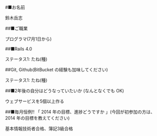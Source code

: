 #■お名前

  鈴木岳志

##■ご職業

  プログラマ(7月1日から)

##■Rails 4.0

  ステータス1: たね(種)

##Git, Github(BitBucket の経験も加味してください)

  ステータス1: たね(種)

##■2年後の自分はどうなっていたいか (なんとなくでも OK)

  ウェブサービスを5個以上作る

##■毎月恒例!! 「 2014 年の目標、進捗どうですか 」(今回が初参加の方は、2014 年の目標を教えてください)

  基本情報技術者合格、簿記3級合格